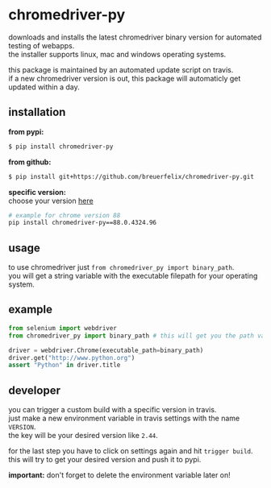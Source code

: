 # chromedriver-py

downloads and installs the latest chromedriver binary version for automated testing of webapps.  
the installer supports linux, mac and windows operating systems.

this package is maintained by an automated update script on travis.  
if a new chromedriver version is out, this package will automaticly get updated within a day.

## installation

__from pypi:__
```bash
$ pip install chromedriver-py
```

__from github:__
```bash
$ pip install git+https://github.com/breuerfelix/chromedriver-py.git
```

__specific version:__  
choose your version [here](https://pypi.org/project/chromedriver-py/#history)
```bash
# example for chrome version 88
pip install chromedriver-py==88.0.4324.96
```

## usage

to use chromedriver just `from chromedriver_py import binary_path`.  
you will get a string variable with the executable filepath for your operating system.

## example
```python
from selenium import webdriver
from chromedriver_py import binary_path # this will get you the path variable

driver = webdriver.Chrome(executable_path=binary_path)
driver.get("http://www.python.org")
assert "Python" in driver.title
```

## developer

you can trigger a custom build with a specific version in travis.  
just make a new environment variable in travis settings with the name `VERSION`.  
the key will be your desired version like `2.44`.

for the last step you have to click on settings again and hit `trigger build`.  
this will try to get your desired version and push it to pypi.

__important:__ don't forget to delete the environment variable later on!
